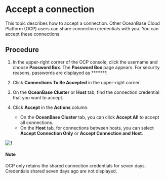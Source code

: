 # Accept a connection

This topic describes how to accept a connection. Other OceanBase Cloud Platform (OCP) users can share connection credentials with you. You can accept these connections.

## Procedure

1. In the upper-right corner of the OCP console, click the username and choose **Password Box**.
   The **Password Box** page appears.
   For security reasons, passwords are displayed as *******.

2. Click **Connections To Be Accepted** in the upper-right corner.

3. On the **OceanBase Cluster** or **Host** tab, find the connection credential that you want to accept.

4. Click **Accept** in the **Actions** column.
   * On the **OceanBase Cluster** tab, you can click **Accept All** to accept all connections.
   * On the **Host** tab, for connections between hosts, you can select **Accept Connection Only** or **Accept Connection and Host**.

![1](https://obbusiness-private.oss-cn-shanghai.aliyuncs.com/doc/img/ocp/%E6%8E%A5%E5%8F%97%E8%BF%9E%E6%8E%A5.png)

  <main id="notice" type='explain'>
    <h4>Note</h4>
    <p>OCP only retains the shared connection credentials for seven days. Credentials shared seven days ago are not displayed.</p>
  </main>
